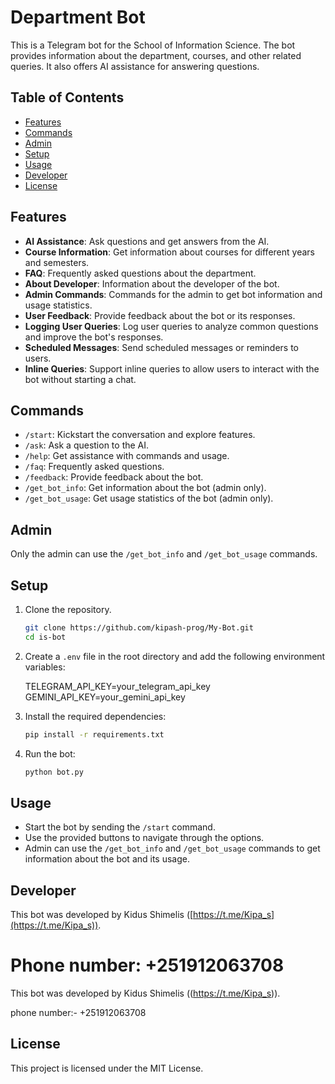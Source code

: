 # Department Bot

This is a Telegram bot for the School of Information Science. The bot provides information about the department, courses, and other related queries. It also offers AI assistance for answering questions.

## Table of Contents

- [Features](#features)
- [Commands](#commands)
- [Admin](#admin)
- [Setup](#setup)
- [Usage](#usage)
- [Developer](#developer)
- [License](#license)

## Features

- **AI Assistance**: Ask questions and get answers from the AI.
- **Course Information**: Get information about courses for different years and semesters.
- **FAQ**: Frequently asked questions about the department.
- **About Developer**: Information about the developer of the bot.
- **Admin Commands**: Commands for the admin to get bot information and usage statistics.
- **User Feedback**: Provide feedback about the bot or its responses.
- **Logging User Queries**: Log user queries to analyze common questions and improve the bot's responses.
- **Scheduled Messages**: Send scheduled messages or reminders to users.
- **Inline Queries**: Support inline queries to allow users to interact with the bot without starting a chat.

## Commands

- `/start`: Kickstart the conversation and explore features.
- `/ask`: Ask a question to the AI.
- `/help`: Get assistance with commands and usage.
- `/faq`: Frequently asked questions.
- `/feedback`: Provide feedback about the bot.
- `/get_bot_info`: Get information about the bot (admin only).
- `/get_bot_usage`: Get usage statistics of the bot (admin only).

## Admin

Only the admin can use the `/get_bot_info` and `/get_bot_usage` commands.

## Setup

1. Clone the repository.
    ```sh
    git clone https://github.com/kipash-prog/My-Bot.git
    cd is-bot
    ```
2. Create a `.env` file in the root directory and add the following environment variables:
    
    TELEGRAM_API_KEY=your_telegram_api_key
    GEMINI_API_KEY=your_gemini_api_key
    

3. Install the required dependencies:
    ```sh
    pip install -r requirements.txt
    ```

4. Run the bot:
    ```sh
    python bot.py
    ```

## Usage

- Start the bot by sending the `/start` command.
- Use the provided buttons to navigate through the options.
- Admin can use the `/get_bot_info` and `/get_bot_usage` commands to get information about the bot and its usage.

## Developer


This bot was developed by Kidus Shimelis ([https://t.me/Kipa_s](https://t.me/Kipa_s)).

Phone number: +251912063708
=======
This bot was developed by Kidus Shimelis ((https://t.me/Kipa_s)).

phone number:- +251912063708


## License

This project is licensed under the MIT License.

